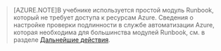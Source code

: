 > [AZURE.NOTE]В учебнике используется простой модуль Runbook, который не требует доступа к ресурсам Azure. Сведения о настройке проверки подлинности в службе автоматизации Azure, которая необходима для большинства модулей Runbook, см. в разделе [Дальнейшие действия](#nextsteps).

<!---HONumber=July15_HO4-->